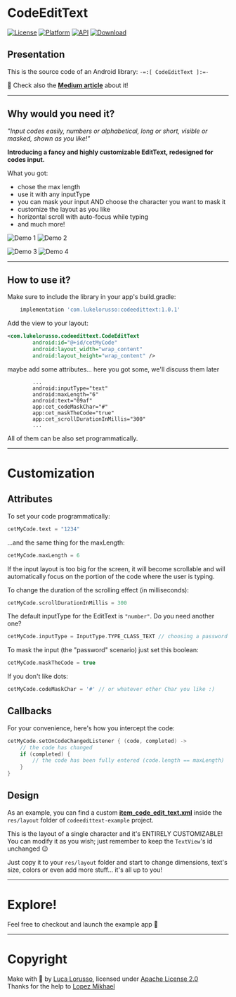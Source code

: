 CodeEditText
===============

[![License](https://img.shields.io/badge/License-Apache%202.0-blue.svg)](https://opensource.org/licenses/Apache-2.0) [![Platform](https://img.shields.io/badge/platform-android-green.svg)](http://developer.android.com/index.html) [![API](https://img.shields.io/badge/API-16%2B-brightgreen.svg?style=flat)](https://android-arsenal.com/api?level=16) [![Download](https://api.bintray.com/packages/lukelorusso/maven/com.lukelorusso:codeedittext/images/download.svg?version=1.0.1) ](https://bintray.com/lukelorusso/maven/com.lukelorusso:codeedittext/1.0.1/link)

## Presentation ##

This is the source code of an Android library: `-=:[ CodeEditText ]:=-`

📃 Check also the [**Medium article**](https://blog.prototypr.io/android-codeedittext-a-custom-edittext-tailor-made-for-code-and-password-input-27719cfe28e6?source=friends_link&sk=611e21eba68ff9d095b5e2aad1a6535e) about it!

- - -

## Why would you need it? ##

*"Input codes easily, numbers or alphabetical, long or short, visible or masked, shown as you like!"*  

**Introducing a fancy and highly customizable EditText, redesigned for codes input.**

What you got:
- chose the max length
- use it with any inputType
- you can mask your input AND choose the character you want to mask it
- customize the layout as you like
- horizontal scroll with auto-focus while typing
- and much more!

![Demo 1](press/demo1.gif)
![Demo 2](press/demo2.gif)

![Demo 3](press/demo3.gif)
![Demo 4](press/demo4.gif)

- - -

## How to use it? ##

Make sure to include the library in your app's build.gradle:

```groovy
    implementation 'com.lukelorusso:codeedittext:1.0.1'
```  

Add the view to your layout:
```xml
<com.lukelorusso.codeedittext.CodeEditText
        android:id="@+id/cetMyCode"
        android:layout_width="wrap_content"
        android:layout_height="wrap_content" />
```  

maybe add some attributes... here you got some, we'll discuss them later
```
        ...
        android:inputType="text"
        android:maxLength="6"
        android:text="09af"
        app:cet_codeMaskChar="#"
        app:cet_maskTheCode="true"
        app:cet_scrollDurationInMillis="300"
        ...
```  

All of them can be also set programmatically.

- - -

# Customization #

## Attributes ##

To set your code programmatically:
```kotlin
cetMyCode.text = "1234"
```

...and the same thing for the maxLength:
```kotlin
cetMyCode.maxLength = 6
```

If the input layout is too big for the screen, it will become scrollable and will automatically focus on the portion of the code where the user is typing.

To change the duration of the scrolling effect (in milliseconds):
```kotlin
cetMyCode.scrollDurationInMillis = 300
```

The default inputType for the EditText is `"number"`. Do you need another one?
```kotlin
cetMyCode.inputType = InputType.TYPE_CLASS_TEXT // choosing a password type will not mask the input
```

To mask the input (the "password" scenario) just set this boolean:
```kotlin
cetMyCode.maskTheCode = true
```

If you don't like dots:
```kotlin
cetMyCode.codeMaskChar = '#' // or whatever other Char you like :)
```

## Callbacks ##

For your convenience, here's how you intercept the code:
```kotlin
cetMyCode.setOnCodeChangedListener { (code, completed) ->
    // the code has changed
    if (completed) {
        // the code has been fully entered (code.length == maxLength)
    }
}
```

## Design ##

As an example, you can find a custom [**item_code_edit_text.xml**](/codeedittext-example/src/main/res/layout/item_code_edit_text.xml) inside the `res/layout` folder of `codeedittext-example` project.

This is the layout of a single character and it's ENTIRELY CUSTOMIZABLE! You can modify it as you wish; just remember to keep the `TextView`'s id unchanged 😉

Just copy it to your `res/layout` folder and start to change dimensions, text's size, colors or even add more stuff... it's all up to you!

- - -

# Explore! #

Feel free to checkout and launch the example app 🎡

- - -

# Copyright #

Make with 💚 by [Luca Lorusso](http://lukelorusso.com), licensed under [Apache License 2.0](http://www.apache.org/licenses/LICENSE-2.0)  
Thanks for the help to [Lopez Mikhael](http://mikhaellopez.com/)
